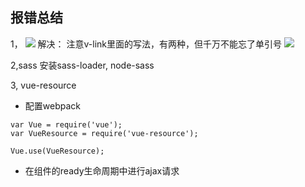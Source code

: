 ## 报错总结
1，
![](http://i1.buimg.com/567571/3c75b950460690f0.png)
解决：
注意v-link里面的写法，有两种，但千万不能忘了单引号
![](http://i1.buimg.com/567571/700d3c8e8296ef86.png)

2,sass 
安装sass-loader, node-sass

3, vue-resource

- 配置webpack  
```
var Vue = require('vue');
var VueResource = require('vue-resource');

Vue.use(VueResource);
```
- 在组件的ready生命周期中进行ajax请求